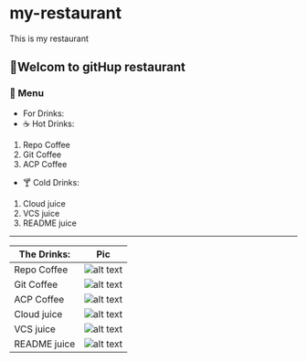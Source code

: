# my-restaurant

This is my restaurant

## 👋Welcom to gitHup restaurant

### 🌷 Menu

- For Drinks:
- ☕ Hot Drinks:

1. Repo Coffee
2. Git Coffee
3. ACP Coffee

- 🍸 Cold Drinks:

1. Cloud juice
2. VCS juice
3. README juice

-----

| The Drinks:  | Pic |
| ----------- | ----------- |
| Repo Coffee | ![alt text](https://www.nicepng.com/png/detail/115-1152580_related-image-hot-drinks-png.png) |
| Git Coffee | ![alt text](https://static.onecms.io/wp-content/uploads/sites/39/2012/06/20221709/Caramel-Hazelnut-Cafe-Mocha-RU243394.jpg) |
| ACP Coffee | ![alt text](https://www.theflavorbender.com/wp-content/uploads/2020/11/PB-Hot-Chocolate-8228-2.jpg) |
| Cloud juice | ![alt text](https://img.freepik.com/free-photo/front-view-fresh-cool-lemonade-inside-little-glass-with-ice-blue-background-water-cold-juice-drink-fruit-cocktail-color_140725-157073.jpg) |
| VCS juice | ![alt text](https://images.pexels.com/photos/1194030/pexels-photo-1194030.jpeg?auto=compress&cs=tinysrgb&dpr=1&w=500) |
| README juice | ![alt text](https://m.media-amazon.com/images/I/41YMNr6zIrL._SL500_.jpg) |
